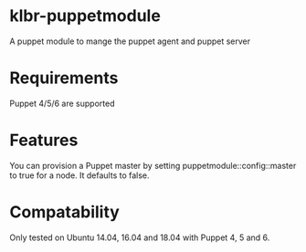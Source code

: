 # klbr-puppetmodule
A puppet module to mange the puppet agent and puppet server

# Requirements
Puppet 4/5/6 are supported

# Features
You can provision a Puppet master by setting puppetmodule::config::master to true for a node. It defaults to false.

# Compatability
Only tested on Ubuntu 14.04, 16.04 and 18.04 with Puppet 4, 5 and 6.

